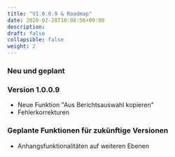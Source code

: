 ```yaml
---
title: "V1.0.0.9 & Roadmap"
date: 2020-02-28T10:08:56+09:00
description: 
draft: false
collapsible: false
weight: 2
---
```

### Neu und geplant

### Version 1.0.0.9
- Neue Funktion "Aus Berichtsauswahl kopieren"
- Fehlerkorrekturen

### Geplante Funktionen für zukünftige Versionen
- Anhangsfunktionalitäten auf weiteren Ebenen
